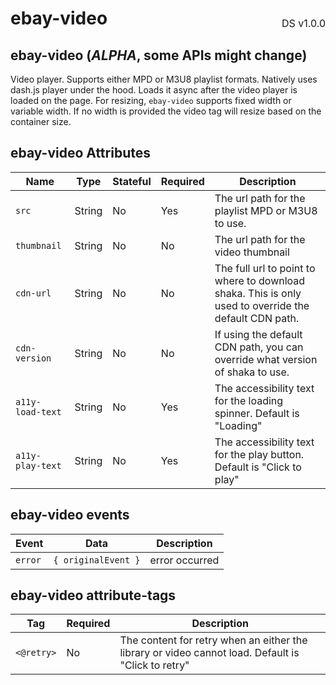 <h1 style='display: flex; justify-content: space-between; align-items: center;'>
    <span>
        ebay-video
    </span>
    <span style='font-weight: normal; font-size: medium; margin-bottom: -15px;'>
        DS v1.0.0
    </span>
</h1>

## ebay-video (*ALPHA*, some APIs might change)

Video player. Supports either MPD or M3U8 playlist formats.
Natively uses dash.js player under the hood. Loads it async after the video player is loaded on the page.
For resizing, `ebay-video` supports fixed width or variable width. If no width is provided the video tag will resize based on the container size.

## ebay-video Attributes

Name | Type | Stateful | Required | Description
--- | --- | --- | --- | ---
`src` | String | No | Yes | The url path for the playlist MPD or M3U8 to use.
`thumbnail` | String | No | No | The url path for the video thumbnail
`cdn-url` | String | No | No | The full url to point to where to download shaka. This is only used to override the default CDN path.
`cdn-version` | String | No | No | If using the default CDN path, you can override what version of shaka to use.
`a11y-load-text` | String | No | Yes | The accessibility text for the loading spinner. Default is "Loading"
`a11y-play-text` | String | No | Yes | The accessibility text for the play button.  Default is "Click to play"

## ebay-video events
Event | Data |  Description
--- | --- | ---
`error` | `{ originalEvent }` | error occurred

## ebay-video attribute-tags
Tag | Required | Description
--- | --- | ---
`<@retry>` | No | The content for retry when an either the library or video cannot load. Default is "Click to retry"
